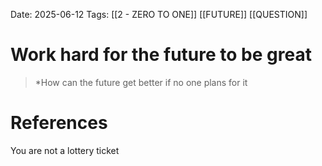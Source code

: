 Date: 2025-06-12
Tags: [[2 - ZERO TO ONE]] [[FUTURE]] [[QUESTION]] 

# Work hard for the future to be great

>*How can the future get better if no one plans for it
# References 
 You are not a lottery ticket 